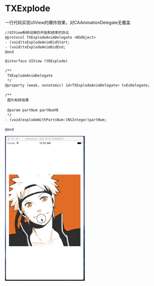 # TXExplode
一行代码实现UIView的爆炸效果，对CAAnimationDelegate无覆盖

```
//UIView粉碎动画的开始和结束的协议
@protocol TXExplodeAnimDelegate <NSObject>
- (void)txExplodeAnimDidStart;
- (void)txExplodeAnimDidEnd;
@end
```

```
@interface UIView (YDExplode)

/**
 TXExplodeAnimDelegate
 */
@property (weak, nonatomic) id<TXExplodeAnimDelegate> txExDelegate;

/**
 图片粉碎效果

 @param partNum partNum块
 */
- (void)explodeWithPartsNum:(NSInteger)partNum;

@end
```


![image](https://github.com/luochaojing/TXExplode/blob/master/TXExplodeDemo_gif.gif)



